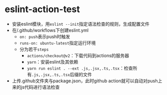 # eslint-action-test
* 安装eslint模块，用`eslint --init`指定语法检查的规则，生成配置文件
* 在/.github/workflows下创建eslint.yml
  * `on: push`表示push时触发
  * `runs-on: ubuntu-latest`指定运行环境
  * 分为若干`steps`
    * `actions/checkout@v2`：下载代码到actions的服务器
    * `yarn`：安装eslint及其依赖
    * `yarn run eslint . --ext .js,.jsx,.ts,.tsx`：检查所有`.js,.jsx,.ts,.tsx`后缀的文件
* 上传.github文件夹与package.json，此时github action就可以自动对push上来的js代码进行语法检查
